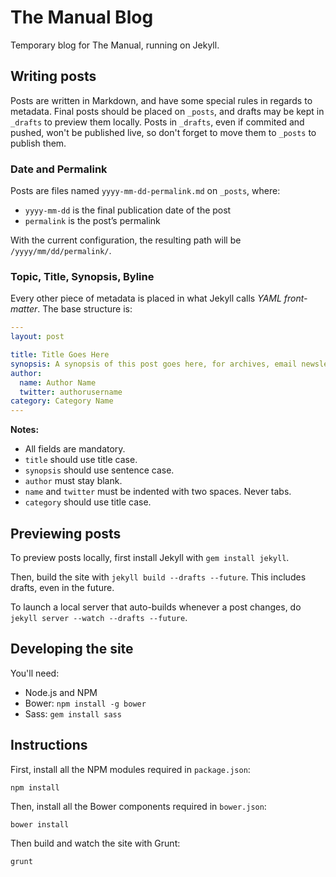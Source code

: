 # The Manual Blog

Temporary blog for The Manual, running on Jekyll.

## Writing posts

Posts are written in Markdown, and have some special rules in regards to metadata. Final posts should be placed on `_posts`, and drafts may be kept in `_drafts` to preview them locally. Posts in `_drafts`, even if commited and pushed, won't be published live, so don't forget to move them to `_posts` to publish them.

### Date and Permalink

Posts are files named `yyyy-mm-dd-permalink.md` on `_posts`, where:
  
* `yyyy-mm-dd` is the final publication date of the post
* `permalink` is the post’s permalink

With the current configuration, the resulting path will be `/yyyy/mm/dd/permalink/`.

### Topic, Title, Synopsis, Byline

Every other piece of metadata is placed in what Jekyll calls *YAML front-matter*. The base structure is:

```yaml
---
layout: post

title: Title Goes Here
synopsis: A synopsis of this post goes here, for archives, email newsletter, and social sharing.
author:
  name: Author Name
  twitter: authorusername
category: Category Name
---
```

**Notes:**

* All fields are mandatory.
* `title` should use title case.
* `synopsis` should use sentence case.
* `author` must stay blank.
* `name` and `twitter` must be indented with two spaces. Never tabs.
* `category` should use title case.

## Previewing posts

To preview posts locally, first install Jekyll with `gem install jekyll`.

Then, build the site with `jekyll build --drafts --future`. This includes drafts, even in the future.

To launch a local server that auto-builds whenever a post changes, do `jekyll server --watch --drafts --future`.

## Developing the site

You'll need:

* Node.js and NPM
* Bower: `npm install -g bower`
* Sass: `gem install sass`

## Instructions

First, install all the NPM modules required in `package.json`:

`npm install`

Then, install all the Bower components required in `bower.json`:

`bower install`

Then build and watch the site with Grunt:

`grunt`